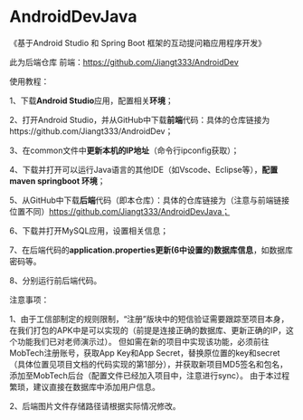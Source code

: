 # AndroidDevJava
《基于Android Studio 和 Spring Boot 框架的互动提问箱应用程序开发》

此为后端仓库
前端：https://github.com/Jiangt333/AndroidDev

使用教程：

1、下载**Android Studio**应用，配置相关**环境**；

2、打开Android Studio，并从GitHub中下载**前端**代码：具体的仓库链接为https://github.com/Jiangt333/AndroidDev；

3、在common文件中**更新本机的IP地址**（命令行ipconfig获取）；

4、下载并打开可以运行Java语言的其他IDE（如Vscode、Eclipse等），**配置maven springboot 环境**；

5、从GitHub中下载**后端**代码（即本仓库）：具体的仓库链接为（注意与前端链接位置不同）https://github.com/Jiangt333/AndroidDevJava；

6、下载并打开MySQL应用，设置相关信息；

7、在后端代码的**application.properties更新(6中设置的)数据库信息**，如数据库密码等。

8、分别运行前后端代码。




注意事项：

1、由于工信部制定的规则限制，“注册”版块中的短信验证需要跟踪至项目本身，在我们打包的APK中是可以实现的（前提是连接正确的数据库、更新正确的IP，这个功能我们已对老师演示过）。
但如需在新的项目中实现该功能，必须前往MobTech注册账号，获取App Key和App Secret，替换原位置的key和secret（具体位置见项目文档的代码实现的第1部分），并获取新项目MD5签名和包名，添加至MobTech后台（配置文件已经加入项目中，注意进行sync）。
由于本过程繁琐，建议直接在数据库中添加用户信息。

2、后端图片文件存储路径请根据实际情况修改。

